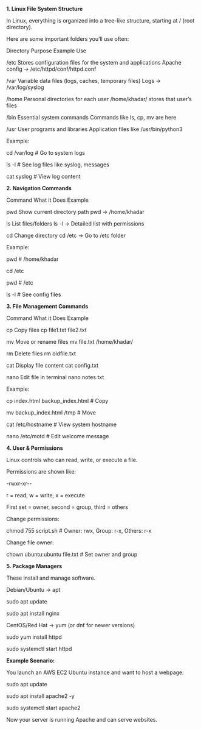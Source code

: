 **1. Linux File System Structure**

In Linux, everything is organized into a tree-like structure, starting at / (root directory).

Here are some important folders you’ll use often:

Directory	Purpose	Example Use

/etc	Stores configuration files for the system and applications	Apache config → /etc/httpd/conf/httpd.conf

/var	Variable data files (logs, caches, temporary files)	Logs → /var/log/syslog

/home	Personal directories for each user	/home/khadar/ stores that user’s files

/bin	Essential system commands	Commands like ls, cp, mv are here

/usr	User programs and libraries	Application files like /usr/bin/python3

Example:

cd /var/log       # Go to system logs

ls -l             # See log files like syslog, messages

cat syslog        # View log content

**2. Navigation Commands**

Command	What it Does	Example

pwd	Show current directory path	pwd → /home/khadar

ls	List files/folders	ls -l → Detailed list with permissions

cd	Change directory	cd /etc → Go to /etc folder


Example:

pwd            # /home/khadar

cd /etc

pwd            # /etc

ls -l          # See config files

**3. File Management Commands**

Command	What it Does	Example

cp	Copy files	cp file1.txt file2.txt

mv	Move or rename files	mv file.txt /home/khadar/

rm	Delete files	rm oldfile.txt

cat	Display file content	cat config.txt

nano	Edit file in terminal	nano notes.txt


Example:

cp index.html backup_index.html   # Copy

mv backup_index.html /tmp         # Move

cat /etc/hostname                 # View system hostname

nano /etc/motd                    # Edit welcome message


**4. User & Permissions**

Linux controls who can read, write, or execute a file.

Permissions are shown like:

-rwxr-xr--

r = read, w = write, x = execute

First set = owner, second = group, third = others

Change permissions:

chmod 755 script.sh  # Owner: rwx, Group: r-x, Others: r-x

Change file owner:

chown ubuntu:ubuntu file.txt  # Set owner and group


**5. Package Managers**

These install and manage software.

Debian/Ubuntu → apt

sudo apt update

sudo apt install nginx

CentOS/Red Hat → yum (or dnf for newer versions)


sudo yum install httpd

sudo systemctl start httpd

**Example Scenario:**

You launch an AWS EC2 Ubuntu instance and want to host a webpage:

sudo apt update

sudo apt install apache2 -y

sudo systemctl start apache2

Now your server is running Apache and can serve websites.

